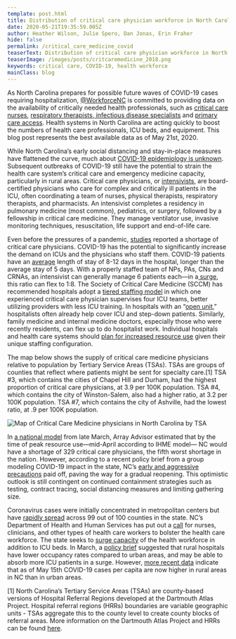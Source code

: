 ```yaml
---
template: post.html
title: Distribution of critical care physician workforce in North Carolina
date: 2020-05-21T19:35:59.005Z
author: Heather Wilson, Julie Spero, Dan Jonas, Erin Fraher
hide: false
permalink: /critical_care_medicine_covid
teaserText: Distribution of critical care physician workforce in North Carolina
teaserImage: /images/posts/critcaremedicine_2018.png
keywords: critical care, COVID-19, health workforce
mainClass: blog
---
```

As North Carolina prepares for possible future waves  of COVID-19 cases requiring hospitalization, [@WorkforceNC](https://twitter.com/WorkforceNC) is committed to providing data on the availability of critically needed health professionals, such as [critical care nurses](https://nchealthworkforce.unc.edu/icu_nursing_covid/), [respiratory therapists](https://nchealthworkforce.unc.edu/respiratory_therapist_nc/),[ infectious disease specialists](https://nchealthworkforce.unc.edu/infectious_disease_md/) and [primary care access](https://nchealthworkforce.unc.edu/primary_care_nc/). Health systems in North Carolina are acting quickly to boost the numbers of health care professionals, ICU beds, and equipment. This blog post represents the best available data as of May 21st, 2020.

While North Carolina’s early social distancing and stay-in-place measures have flattened the curve, much about [COVID-19 epidemiology is unknown](https://www.shepscenter.unc.edu/wp-content/uploads/2020/04/Brief-3_COVID-19-Modeling-NC-Update_4-28-20.pdf). Subsequent outbreaks of COVID-19 still have the potential to strain the health care system’s critical care and emergency medicine capacity, particularly in rural areas. Critical care physicians, or [intensivists](https://www.umassmemorialhealthcare.org/umass-memorial-medical-center/services-treatments/critical-care/what-intensivist), are board-certified physicians who care for complex and critically ill patients in the ICU, often coordinating a team of nurses, physical therapists, respiratory therapists, and pharmacists. An intensivist completes a residency in pulmonary medicine (most common), pediatrics, or surgery, followed by a fellowship in critical care medicine. They manage ventilator use, invasive monitoring techniques, resuscitation, life support and end-of-life care. 

Even before the pressures of a pandemic, [studies](https://www.ncbi.nlm.nih.gov/pmc/articles/PMC4396890/) reported a shortage of critical care physicians. COVID-19 has the potential to significantly increase the demand on ICUs and the physicians who staff them. COVID-19 patients have an [average](https://data.oecd.org/healthcare/length-of-hospital-stay.htm) length of stay of 8-12 days in the hospital, longer than the average stay of 5 days. With a properly staffed team of NPs, PAs, CNs and CRNAs, an intensivist can generally manage 6 patients each—in a[ surge](https://healthforce.ucsf.edu/file/staffing-plans-surge-hospitals-public-apr-7-updatexlsx), this ratio can flex to 1:8. The Society of Critical Care Medicine (SCCM) has recommended hospitals adopt a [tiered staffing model](https://www.healthleadersmedia.com/clinical-care/coronavirus-tiered-staffing-recommended-bolster-critical-care) in which one experienced critical care physician supervises four ICU teams, better utilizing providers with less ICU training. In hospitals with an “[open unit](https://link.springer.com/article/10.1007/s40140-013-0010-0),” hospitalists often already help cover ICU and step-down patients. Similarly, family medicine and internal medicine doctors, especially those who were recently residents, can flex up to do hospitalist work. Individual hospitals and health care systems should [plan for increased resource use](https://www.healthaffairs.org/do/10.1377/hblog20200414.197056/full/) given their unique staffing configuration.   

The map below shows the supply of critical care medicine physicians relative to population by Tertiary Service Areas (TSAs). TSAs are groups of counties that reflect where patients might be sent for specialty care.\[1] TSA #3, which contains the cities of Chapel Hill and Durham, had the highest proportion of critical care physicians, at 3.9 per 100K population. TSA #4, which contains the city of Winston-Salem, also had a higher ratio, at 3.2 per 100K population. TSA #7, which contains the city of Ashville, had the lowest ratio, at .9 per 100K population.  

![Map of Critical Care Medicine physicians in North Carolina by TSA ](/images/posts/critcaremedicine_2018.png "Map of Critical Care Medicine physicians in North Carolina by TSA")

In [a national model](https://array-architects.com/press-release/array-advisors-projects-massive-shortage-of-critical-care-physicians-due-to-covid-19/) from late March, Array Advisor estimated that by the time of peak resource use—mid-April according to IHME model— NC would have a shortage of 329 critical care physicians, the fifth worst shortage in the nation. However, according to a recent policy brief from a group modeling COVID-19 impact in the state, NC’s [early and aggressive precautions](https://www.shepscenter.unc.edu/wp-content/uploads/2020/04/Brief-2_4-17-20.pdf) paid off, paving the way for a gradual reopening.  This optimistic outlook is still contingent on continued containment strategies such as testing, contract tracing, social distancing measures and limiting gathering size. 

Coronavirus cases were initially concentrated in metropolitan centers but have [rapidly spread](https://www.ncdhhs.gov/covid-19-case-count-nc) across 99 out of 100 counties in the state. NC’s Department of Health and Human Services has put out a [call](http://nciom.org/wp-content/uploads/2020/03/NC-DHHS_Volunteer-as-Health-Care-Worker_COVID-19.pdf) for nurses, clinicians, and other types of health care workers to bolster the health care workforce. The state seeks to [surge capacity](https://www.northcarolinahealthnews.org/2020/03/26/covid-19-icu-beds/) of the health workforce in addition to ICU beds. In March, a [policy brief](https://www.ruralhealthresearch.org/alerts/334) suggested that rural hospitals have lower occupancy rates compared to urban areas, and may be able to absorb more ICU patients in a surge. However, [more recent data](https://twitter.com/gmarkholmes/status/1261363084565770241) indicate that as of May 15th COVID-19 cases per capita are now higher in rural areas in NC than in urban areas.

\[1] North Carolina’s Tertiary Service Areas (TSAs) are county-based versions of Hospital Referral Regions developed at the Dartmouth Atlas Project. Hospital referral regions (HRRs) boundaries are variable geographic units - TSAs aggregate this to the county level to create county blocks of referral areas. More information on the Dartmouth Atlas Project and HRRs can be found [here](https://www.dartmouthatlas.org/faq/#general-faq).